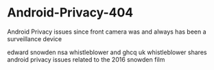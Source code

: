 # Android-Privacy-404

Android Privacy issues since front camera was and always has been a surveillance device 

edward snowden nsa whistleblower and ghcq uk whistleblower shares android privacy issues related to the 2016 snowden film 
